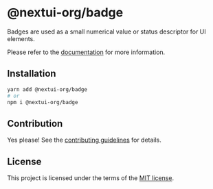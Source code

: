 # @nextui-org/badge

Badges are used as a small numerical value or status descriptor for UI elements.

Please refer to the [documentation](https://nextui.org/docs/components/badge) for more information.

## Installation

```sh
yarn add @nextui-org/badge
# or
npm i @nextui-org/badge
```

## Contribution

Yes please! See the
[contributing guidelines](https://github.com/nextui-org/nextui/blob/master/CONTRIBUTING.md)
for details.

## License

This project is licensed under the terms of the
[MIT license](https://github.com/nextui-org/nextui/blob/master/LICENSE).
